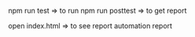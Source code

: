 npm run test => to run
npm run posttest => to get report

open index.html => to see report automation report
